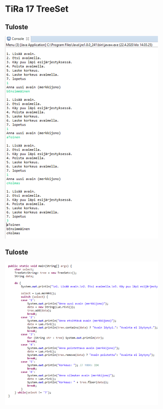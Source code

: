 # TiRa 17 TreeSet

## Tuloste
![kuva1](https://raw.githubusercontent.com/wesenbergg/TiRa-k2020/master/TiRa17-TreeSet/tira17.PNG)

## Tuloste
![kuva1](https://raw.githubusercontent.com/wesenbergg/TiRa-k2020/master/TiRa17-TreeSet/tira17puu.PNG)